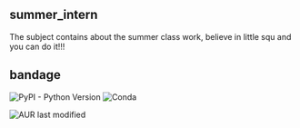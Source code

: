 ## summer_intern

The subject contains about the summer class work, believe in little squ and you can do it!!!

## bandage

![PyPI - Python Version](https://img.shields.io/pypi/pyversions/Django)    ![Conda](https://img.shields.io/conda/pn/conda-forge/python?style=plastic)


![AUR last modified](https://img.shields.io/aur/last-modified/google-chrome?style=plastic)
